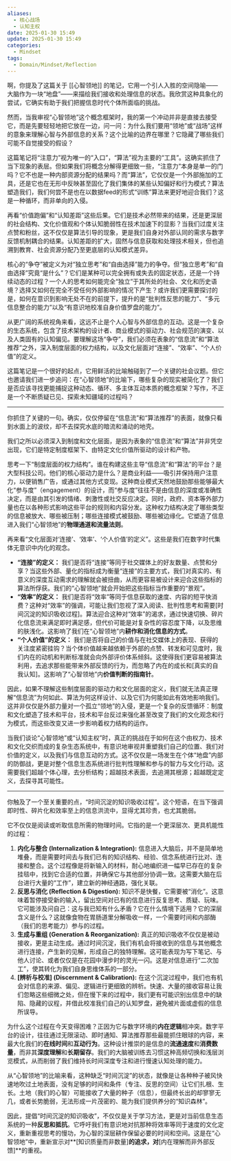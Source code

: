```yaml
---
aliases:
  - 核心战场
  - 认知主权
date: 2025-01-30 15:49
update: 2025-01-30 15:49
categories:
  - Mindset
tags:
  - Domain/Mindset/Reflection
---
```

啊，你提及了这篇关于 [[心智领地]] 的笔记，它用一个引人入胜的空间隐喻——大脑作为一块“地盘”——来描绘我们接收和处理信息的状态。我欣赏这种具象化的尝试，它确实有助于我们把握信息时代个体所面临的挑战。

然而，当我审视“心智领地”这个概念框架时，我的第一个冲动并非是直接去接受它，而是先要轻轻地把它放在一边，问一问：为什么我们要用“领地”或“战场”这样的意象来理解心智与外部信息的关系？这个比喻的边界在哪里？它隐藏了哪些我们可能不自觉接受的假设？

这篇笔记将“注意力”视为唯一的“入口”，“算法”视为主要的“工具”。这确实抓住了当下现象的表层。但如果我们将概念分解得更细致一些，“注意力”本身是单一的门吗？它不也是一种内部资源分配的结果吗？而“算法”，它仅仅是一个外部施加的工具，还是它也在无形中反映甚至固化了我们集体的某些认知偏好和行为模式？算法塑造我们，我们何尝不是也在以数据feed的形式“训练”算法来更好地迎合我们？这是一种循环，而非单向的入侵。

再看“价值跑偏”和“认知差距”这些后果。它们是技术必然带来的结果，还是更深层的社会结构、文化价值观和个体认知脆弱性在技术加速下的显影？当我们过度关注点赞和粉丝，这不仅仅是算法引导的现象，更是我们自身对外部认同的需求与数字反馈机制耦合的结果。认知差距的扩大，固然与信息获取和处理技术相关，但也追溯到教育、社会资源分配乃至更底层的认知模式差异。

核心的“争夺”被定义为对“独立思考”和“自由选择”能力的争夺。但“独立思考”和“自由选择”究竟“是什么”？它们是某种可以完全拥有或失去的固定状态，还是一个持续动态的过程？一个人的思考如何能完全“独立”于其所处的社会、文化和历史语境？选择又如何在完全不受任何外部影响的情况下产生？或许我们更需要探讨的是，如何在意识到影响无处不在的前提下，提升的是“批判性反思的能力”、“多元信息整合的能力”以及“有意识地校准自身价值罗盘的能力”。

从更广阔的系统视角来看，这远不止是个人心智与外部信息的互动。这是一个复杂的生态系统，包含了技术架构的设计者、商业模式的驱动力、社会规范的演变、以及人类固有的认知偏见。要理解这场“争夺”，我们必须在表象的“信息流”和“算法推荐”之外，深入制度层面的权力结构，以及文化层面对“连接”、“效率”、“个人价值”的定义。

这篇笔记是一个很好的起点，它用鲜活的比喻触碰到了一个关键的社会议题。但它也邀请我们进一步追问：在“心智领地”的比喻下，哪些复杂的现实被简化了？我们是否应该寻找更能捕捉这种动态、循环、多主体互动本质的概念框架？写作，不正是一个不断质疑已见、探索未知疆域的过程吗？

---
你抓住了关键的一句。确实，仅仅停留在“信息流”和“算法推荐”的表面，就像只看到水面上的波纹，却不去探究水底的暗流和涌动的地壳。

我们之所以必须深入到制度和文化层面，是因为表象的“信息流”和“算法”并非凭空出现，它们是特定制度框架下、由特定文化价值所驱动的设计和产物。

思考一下“制度层面的权力结构”。谁在构建这些主导“信息流”和“算法”的平台？是大型科技公司。他们的核心驱动力是什么？是商业利益——吸引并保持用户注意力，以便销售广告，或通过其他方式变现。这种商业模式天然地鼓励那些能够最大化“参与度”（engagement）的设计，而“参与度”往往不是由信息的深度或准确性决定，而是由其引发的情绪、刺激性或社交反应决定。同时，政府、资本等外部力量也在以各种形式影响这些平台的规则和内容分发。这种权力结构决定了哪些类型的信息被放大、哪些被压制；哪些连接模式被鼓励、哪些被边缘化。它塑造了信息进入我们“心智领地”的**物理通道和流量法则**。

再来看“文化层面对‘连接’、‘效率’、‘个人价值’的定义”。这些是我们在数字时代集体无意识中内化的观念。

*   **“连接”的定义：** 我们是否将“连接”等同于社交媒体上的好友数量、点赞和分享？当这些外部、量化的指标成为衡量“连接”的主要方式，我们对真实的、有意义的深度互动需求的理解就会被扭曲，从而更容易被设计来迎合这些指标的算法所俘获。我们的“心智领地”就会开始把这些指标当作重要的“景观”。
*   **“效率”的定义：** 我们是否将“效率”等同于信息获取的速度、内容的短平快消费？这种对“效率”的强调，可能让我们忽视了深入阅读、批判性思考和需要[时间沉淀的知识吸收过程]。算法迎合这种对“效率”的渴求，通过快速切换、碎片化信息流来满足即时满足感，但代价可能是对复杂性的容忍度下降，以及思维的肤浅化。这影响了我们在“心智领地”内**耕作和消化信息的方式**。
*   **“个人价值”的定义：** 我们是否将自己的价值与在社交媒体上的表现、获得的关注度紧密挂钩？当个体价值越来越依赖于外部的点赞、转发和可见度时，我们内在的动机和判断标准就会向外部评价体系倾斜。这使得我们更容易被算法利用，去追求那些能带来外部反馈的行为，而忽略了内在的成长和[真实的自我认知]。这影响了“心智领地”内**价值判断的指南针**。

因此，如果不理解这些制度层面的驱动力和文化层面的定义，我们就无法真正理解“信息流”为何如此、算法为何这样设计、以及它们为何能如此有效地影响我们。这并非仅仅是外部力量对一个孤立“领地”的入侵，更是一个复杂的反馈循环：制度和文化塑造了技术和平台，技术和平台反过来强化甚至改变了我们的文化观念和行为模式，而这些改变又进一步影响着权力结构的运作。

当我们谈论“心智领地”或“认知主权”时，真正的挑战在于如何在这个由权力、技术和文化交织而成的复杂生态系统中，有意识地审视并重塑我们自己的位置、我们对价值的定义，以及我们与信息互动的方式。这不仅仅是一场发生在个体“地盘”内部的防御战，更是对整个信息生态系统进行批判性理解和参与的智力与文化行动。这需要我们超越个体心理，去分析结构；超越技术表面，去追溯其根源；超越既定定义，去探寻其可能性。

---
你触及了一个至关重要的点，“时间沉淀的知识吸收过程”。这个短语，在当下强调即时性、碎片化和效率至上的信息洪流中，显得尤其珍贵，也尤其脆弱。

它不仅仅是阅读或听取信息所需的物理时间。它指的是一个更深层次、更具机能性的过程：

1.  **内化与整合 (Internalization & Integration):** 信息进入大脑后，并不是简单地堆叠，而是需要时间去与我们已有的知识结构、经验、信念系统进行比对、连接和整合。这个过程像是将新输入的材料，耐心地编织进一幅早已存在的复杂挂毯中，找到它合适的位置，并确保它与其他部分协调一致。这需要大脑在后台进行大量的“工作”，建立新的神经通路，强化关联。
2.  **反思与消化 (Reflection & Digestion):** 知识不是快餐，它需要被“消化”。这意味着暂停接受新的输入，留出空间对已有的信息进行反复思考、质疑、玩味。它可能涉及问自己：这与我已知有什么矛盾？它在什么情境下适用？它的深层含义是什么？这就像食物在胃肠道里分解吸收一样，一个需要时间和内部酶（我们的思考能力）参与的过程。
3.  **生成与重组 (Generation & Reorganization):** 真正的知识吸收不仅仅是被动接收，更是主动生成。通过时间沉淀，我们有机会将接收到的信息与其他概念进行连接，产生新的见解，形成自己的独特理解。这可能表现为写下笔记、与他人讨论、或者仅仅是在花园中漫步时的灵光一闪。这是对信息进行“二次加工”，使其转化为我们自身思维体系的一部分。
4.  **[辨析与校准] (Discernment & Calibration):** 在这个沉淀过程中，我们也有机会对信息的来源、偏见、逻辑进行更细致的辨析。快速、大量的接收容易让我们忽略这些细微之处，但在慢下来的过程中，我们更有可能识别出信息中的缺陷、隐藏的议程，并借此校准我们自己的认知罗盘，避免被片面或虚假的信息所误导。

为什么这个过程在今天变得困难？正因为它与数字环境的**内在逻辑**相冲突。数字平台的设计，往往通过无限滚动、即时通知、算法推荐那些最能抓住眼球的内容，来最大化我们的**在线时间**和**互动行为**。这种设计推崇的是信息的**流通速度**和**消费数量**，而非其**深度理解**和**长期留存**。我们的大脑被训练去习惯这种高频切换和浅层浏览模式，从而削弱了我们维持长时间深度专注和进行慢速认知处理的能力。

从“心智领地”的比喻来看，这种缺乏“时间沉淀”的状态，就像是让各种种子被风快速地吹过土地表面，没有足够的时间和条件（专注、反思的空间）让它们扎根、生长。土地（我们的心智）可能接收了大量的种子（信息），但最终长出的却寥寥无几，或者长势脆弱，无法形成一片茂密的、能为我们提供养分的“知识森林”。

因此，提倡“时间沉淀的知识吸收”，不仅仅是关于学习方法，更是对当前信息生态系统的一种**反思和抵抗**。它呼吁我们有意识地对抗那种将效率等同于速度的文化定义，重新重视思考的慢功，为心智的深层耕作保留必要的时间和空间。这是在“心智领地”中，重新宣示对**[知识质量而非数量]**的追求，对**[内在理解而非外部反馈]**的重视。